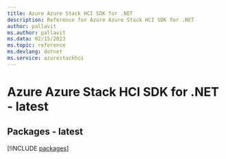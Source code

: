 ```yaml
---
title: Azure Azure Stack HCI SDK for .NET
description: Reference for Azure Azure Stack HCI SDK for .NET
author: pallavit
ms.author: pallavit
ms.data: 02/15/2023
ms.topic: reference
ms.devlang: dotnet
ms.service: azurestackhci
---
```

# Azure Azure Stack HCI SDK for .NET - latest
## Packages - latest
[!INCLUDE [packages](azure-stack-hci-index.md)]